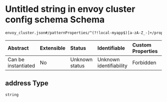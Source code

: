 # Untitled string in envoy cluster config schema Schema

```txt
envoy_cluster.json#/patternProperties/^(?!local-myapp$)[a-zA-Z_-]+/properties/address
```



| Abstract            | Extensible | Status         | Identifiable            | Custom Properties | Additional Properties | Access Restrictions | Defined In                                                                |
| :------------------ | :--------- | :------------- | :---------------------- | :---------------- | :-------------------- | :------------------ | :------------------------------------------------------------------------ |
| Can be instantiated | No         | Unknown status | Unknown identifiability | Forbidden         | Allowed               | none                | [envoy\_cluster.json\*](../out/envoy_cluster.json "open original schema") |

## address Type

`string`
